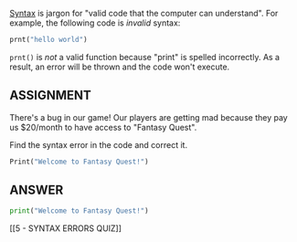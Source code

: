 [Syntax](https://en.wikipedia.org/wiki/Syntax_(programming_languages)) is jargon for "valid code that the computer can understand". For example, the following code is _invalid_ syntax:

```python
prnt("hello world")
```

`prnt()` is _not_ a valid function because "print" is spelled incorrectly. As a result, an error will be thrown and the code won't execute.

## ASSIGNMENT

There's a bug in our game! Our players are getting mad because they pay us $20/month to have access to "Fantasy Quest".

Find the syntax error in the code and correct it.

```python
Print("Welcome to Fantasy Quest!")
```

## ANSWER

```python
print("Welcome to Fantasy Quest!")
```


[[5 - SYNTAX ERRORS QUIZ]]